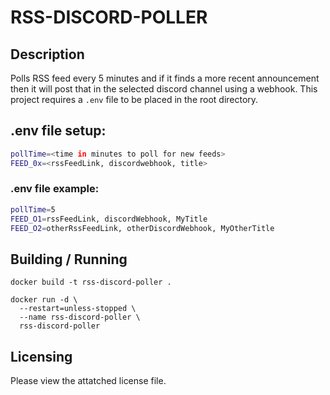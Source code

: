 # RSS-DISCORD-POLLER
## Description
Polls RSS feed every 5 minutes and if it finds a more recent announcement then it will post that in the selected discord channel using a webhook.
This project requires a `.env` file to be placed in the root directory.

## .env file setup:
```bash
pollTime=<time in minutes to poll for new feeds>
FEED_0x=<rssFeedLink, discordwebhook, title>
```
### .env file example:
```bash
pollTime=5
FEED_O1=rssFeedLink, discordWebhook, MyTitle
FEED_O2=otherRssFeedLink, otherDiscordWebhook, MyOtherTitle
```

## Building / Running
```
docker build -t rss-discord-poller .

docker run -d \
  --restart=unless-stopped \
  --name rss-discord-poller \
  rss-discord-poller
```

## Licensing
Please view the attatched license file.
